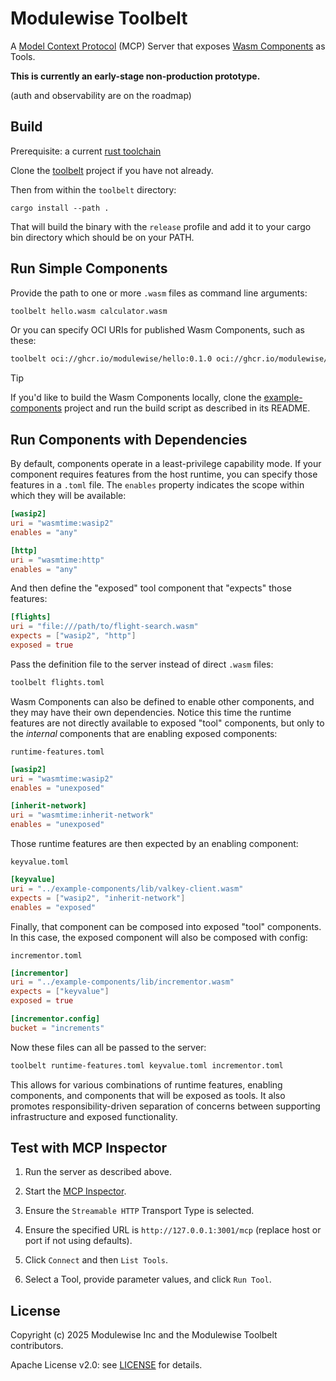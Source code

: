 # Modulewise Toolbelt

A [Model Context Protocol](https://modelcontextprotocol.io/) (MCP) Server that exposes [Wasm Components](https://component-model.bytecodealliance.org) as Tools.

**This is currently an early-stage non-production prototype.**

(auth and observability are on the roadmap)

## Build

Prerequisite: a current [rust toolchain](https://www.rust-lang.org/tools/install)

Clone the [toolbelt](https://github.com/modulewise/toolbelt) project if you have not already.

Then from within the `toolbelt` directory:

```
cargo install --path .
```

That will build the binary with the `release` profile and add
it to your cargo bin directory which should be on your PATH.

## Run Simple Components

Provide the path to one or more `.wasm` files as command line arguments:

```sh
toolbelt hello.wasm calculator.wasm
```

Or you can specify OCI URIs for published Wasm Components, such as these:

```sh
toolbelt oci://ghcr.io/modulewise/hello:0.1.0 oci://ghcr.io/modulewise/calculator:0.1.0
```

> [!TIP]
>
> If you'd like to build the Wasm Components locally, clone the
> [example-components](https://github.com/modulewise/example-components)
> project and run the build script as described in its README.

## Run Components with Dependencies

By default, components operate in a least-privilege capability mode.
If your component requires features from the host runtime, you can
specify those features in a `.toml` file. The `enables` property
indicates the scope within which they will be available:

```toml
[wasip2]
uri = "wasmtime:wasip2"
enables = "any"

[http]
uri = "wasmtime:http"
enables = "any"
```

And then define the "exposed" tool component that "expects" those features:

```toml
[flights]
uri = "file:///path/to/flight-search.wasm"
expects = ["wasip2", "http"]
exposed = true
```

Pass the definition file to the server instead of direct `.wasm` files:

```sh
toolbelt flights.toml
```

Wasm Components can also be defined to enable other components, and they may have their own dependencies.
Notice this time the runtime features are not directly available to exposed "tool" components, but only
to the *internal* components that are enabling exposed components:

`runtime-features.toml`
```toml
[wasip2]
uri = "wasmtime:wasip2"
enables = "unexposed"

[inherit-network]
uri = "wasmtime:inherit-network"
enables = "unexposed"
```

Those runtime features are then expected by an enabling component:

`keyvalue.toml`
```toml
[keyvalue]
uri = "../example-components/lib/valkey-client.wasm"
expects = ["wasip2", "inherit-network"]
enables = "exposed"
```

Finally, that component can be composed into exposed "tool" components.
In this case, the exposed component will also be composed with config:

`incrementor.toml`
```toml
[incrementor]
uri = "../example-components/lib/incrementor.wasm"
expects = ["keyvalue"]
exposed = true

[incrementor.config]
bucket = "increments"
```

Now these files can all be passed to the server:

```sh
toolbelt runtime-features.toml keyvalue.toml incrementor.toml
```

This allows for various combinations of runtime features, enabling components,
and components that will be exposed as tools. It also promotes responsibility-driven
separation of concerns between supporting infrastructure and exposed functionality.

## Test with MCP Inspector

1. Run the server as described above.

2. Start the [MCP Inspector](https://github.com/modelcontextprotocol/inspector?tab=readme-ov-file#quick-start-ui-mode).

3. Ensure the `Streamable HTTP` Transport Type is selected.

4. Ensure the specified URL is `http://127.0.0.1:3001/mcp` (replace host or port if not using defaults).

5. Click `Connect` and then `List Tools`.

6. Select a Tool, provide parameter values, and click `Run Tool`.

## License

Copyright (c) 2025 Modulewise Inc and the Modulewise Toolbelt contributors.

Apache License v2.0: see [LICENSE](./LICENSE) for details.
